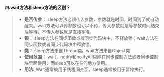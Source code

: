 #### 四.wait方法和sleep方法的区别？
> - **是否传参：** sleep方法必须传入参数，参数就是时间，时间到了就自动醒来。wait方法可以传参数也可以不传，传入参数就是等参数时间结束后等待，不传入参数就是直接等待。
> - **锁：** sleep方法在同步函数或者同步代码块中，不释放锁；wait方法在同步函数或者同步代码块中释放锁。
> - **类：** sleep方法来自Thread类，wait方法来自Object类
> - **使用范围：** wait，notify和notifyAll只能在同步控制方法或者同步控制块里面使用，而sleep可以在任何地方使用。
> - **用法:** Wait通常被用于线程间交互，sleep通常被用于暂停执行。
